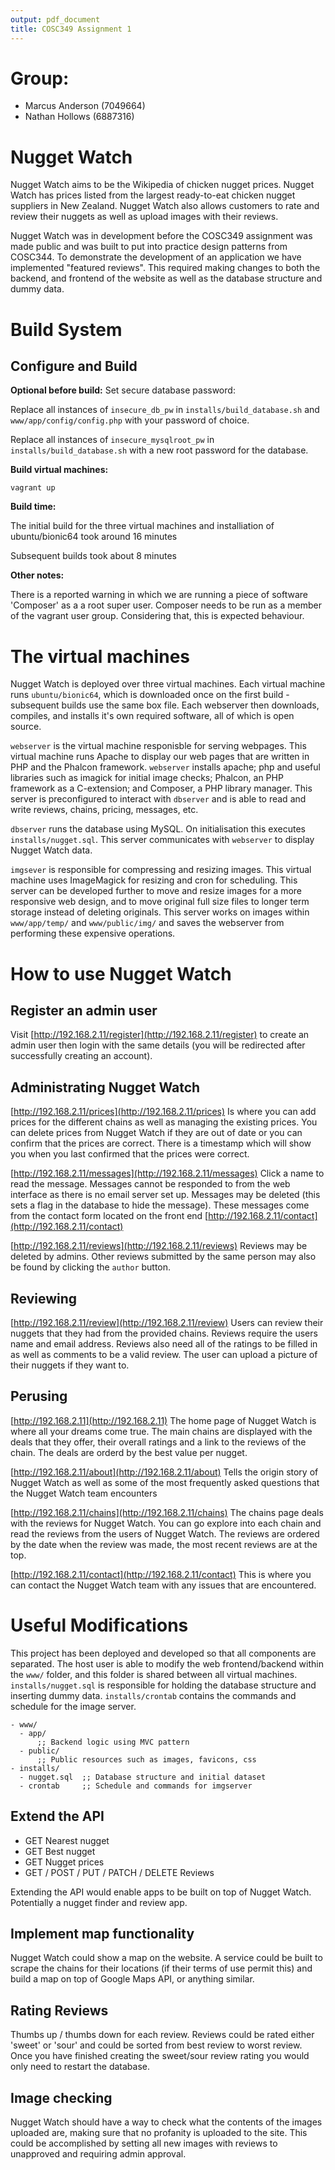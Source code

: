 ```yaml
---
output: pdf_document
title: COSC349 Assignment 1
---
```


# Group:

- Marcus Anderson (7049664)
- Nathan Hollows (6887316)


# Nugget Watch

Nugget Watch aims to be the Wikipedia of chicken nugget prices. Nugget Watch has prices listed from the largest ready-to-eat chicken nugget suppliers in New Zealand. Nugget Watch also allows customers to rate and review their nuggets as well as upload images with their reviews.

Nugget Watch was in development before the COSC349 assignment was made public and was built to put into practice design patterns from COSC344. To demonstrate the development of an application we have implemented "featured reviews". This required making changes to both the backend, and frontend of the website as well as the database structure and dummy data.

# Build System

## Configure and Build

**Optional before build:** Set secure database password:

Replace all instances of `insecure_db_pw` in `installs/build_database.sh` and `www/app/config/config.php` with your password of choice. 

Replace all instances of `insecure_mysqlroot_pw` in `installs/build_database.sh` with a new root password for the database.

**Build virtual machines:** 

`vagrant up`

**Build time:**

The initial build for the three virtual machines and installiation of ubuntu/bionic64 took around 16 minutes

Subsequent builds took about 8 minutes

**Other notes:** 

There is a reported warning in which we are running a piece of software 'Composer' as a a root super user. Composer needs to be run as a member of the vagrant user group. Considering that, this is expected behaviour.

# The virtual machines

Nugget Watch is deployed over three virtual machines. Each virtual machine runs `ubuntu/bionic64`, which is downloaded once on the first build - subsequent builds use the same box file. Each webserver then downloads, compiles, and installs it's own required software, all of which is open source.

`webserver` is the virtual machine responisble for serving webpages. This virtual machine runs Apache to display our web pages that are written in PHP and the Phalcon framework. `webserver` installs apache; php and useful libraries such as imagick for initial image checks; Phalcon, an PHP framework as a C-extension; and Composer, a PHP library manager. This server is preconfigured to interact with `dbserver` and is able to read and write reviews, chains, pricing, messages, etc.

`dbserver` runs the database using MySQL. On initialisation this executes `installs/nugget.sql`. This server communicates with `webserver` to display Nugget Watch data.

`imgsever` is responsible for compressing and resizing images. This virtual machine uses ImageMagick for resizing and cron for scheduling. This server can be developed further to move and resize images for a more responsive web design, and to move original full size files to longer term storage instead of deleting originals. This server works on images within `www/app/temp/` and `www/public/img/` and saves the webserver from performing these expensive operations.



# How to use Nugget Watch 

## Register an admin user

Visit [http://192.168.2.11/register](http://192.168.2.11/register) to create an admin user then login with the same details (you will be redirected after successfully creating an account).

## Administrating Nugget Watch

[http://192.168.2.11/prices](http://192.168.2.11/prices) Is where you can add prices for the different chains as well as managing the existing prices. You can delete prices from Nugget Watch if they are out of date or you can confirm that the prices are correct. There is a timestamp which will show you when you last confirmed that the prices were correct. 

[http://192.168.2.11/messages](http://192.168.2.11/messages) Click a name to read the message. Messages cannot be responded to from the web interface as there is no email server set up. Messages may be deleted (this sets a flag in the database to hide the message).
These messages come from the contact form located on the front end [http://192.168.2.11/contact](http://192.168.2.11/contact)

[http://192.168.2.11/reviews](http://192.168.2.11/reviews) Reviews may be deleted by admins. Other reviews submitted by the same person may also be found by clicking the `author` button.

## Reviewing

[http://192.168.2.11/review](http://192.168.2.11/review) Users can review their nuggets that they had from the provided chains. Reviews require the users name and email address. Reviews also need all of the ratings to be filled in as well as comments to be a valid review. The user can upload a picture of their nuggets if they want to. 

## Perusing

[http://192.168.2.11](http://192.168.2.11) The home page of Nugget Watch is where all your dreams come true. The main chains are displayed with the deals that they offer, their overall ratings and a link to the reviews of the chain. The deals are orderd by the best value per nugget. 

[http://192.168.2.11/about](http://192.168.2.11/about) Tells the origin story of Nugget Watch as well as some of the most frequently asked questions that the Nugget Watch team encounters

[http://192.168.2.11/chains](http://192.168.2.11/chains) The chains page deals with the reviews for Nugget Watch. You can go explore into each chain and read the reviews from the users of Nugget Watch. The reviews are ordered by the date when the review was made, the most recent reviews are at the top. 

[http://192.168.2.11/contact](http://192.168.2.11/contact) This is where you can contact the Nugget Watch team with any issues that are encountered.

# Useful Modifications

This project has been deployed and developed so that all components are separated. The host user is able to modify the web frontend/backend within the `www/` folder, and this folder is shared between all virtual machines. `installs/nugget.sql` is responsible for holding the database structure and inserting dummy data. `installs/crontab` contains the commands and schedule for the image server.

```
- www/
  - app/
      ;; Backend logic using MVC pattern
  - public/
      ;; Public resources such as images, favicons, css
- installs/
  - nugget.sql  ;; Database structure and initial dataset
  - crontab     ;; Schedule and commands for imgserver
```

## Extend the API

- GET Nearest nugget
- GET Best nugget
- GET Nugget prices
- GET / POST / PUT / PATCH / DELETE Reviews

Extending the API would enable apps to be built on top of Nugget Watch. Potentially a nugget finder and review app.

## Implement map functionality

Nugget Watch could show a map on the website. A service could be built to scrape the chains for their locations (if their terms of use permit this) and build a map on top of Google Maps API, or anything similar.

## Rating Reviews

Thumbs up / thumbs down for each review. Reviews could be rated either 'sweet' or 'sour' and could be sorted from best review to worst review. Once you have finished creating the sweet/sour review rating you would only need to restart the database. 

## Image checking

Nugget Watch should have a way to check what the contents of the images uploaded are, making sure that no profanity is uploaded to the site. This could be accomplished by setting all new images with reviews to unapproved and requiring admin approval.

